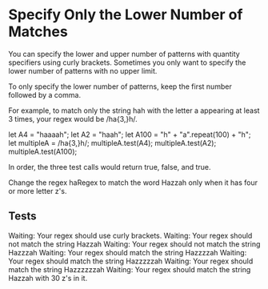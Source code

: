 # Specify Only the Lower Number of Matches

You can specify the lower and upper number of patterns with quantity specifiers using curly brackets. Sometimes you only want to specify the lower number of patterns with no upper limit.

To only specify the lower number of patterns, keep the first number followed by a comma.

For example, to match only the string hah with the letter a appearing at least 3 times, your regex would be /ha{3,}h/.

let A4 = "haaaah";
let A2 = "haah";
let A100 = "h" + "a".repeat(100) + "h";
let multipleA = /ha{3,}h/;
multipleA.test(A4);
multipleA.test(A2);
multipleA.test(A100);

In order, the three test calls would return true, false, and true.

Change the regex haRegex to match the word Hazzah only when it has four or more letter z's.

## Tests

Waiting: Your regex should use curly brackets.
Waiting: Your regex should not match the string Hazzah
Waiting: Your regex should not match the string Hazzzah
Waiting: Your regex should match the string Hazzzzah
Waiting: Your regex should match the string Hazzzzzah
Waiting: Your regex should match the string Hazzzzzzah
Waiting: Your regex should match the string Hazzah with 30 z's in it.
